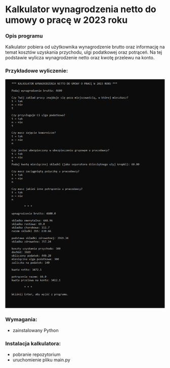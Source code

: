 # Kalkulator wynagrodzenia netto do umowy o pracę w 2023 roku

### Opis programu
Kalkulator pobiera od użytkownika wynagrodzenie brutto oraz informację na temat kosztów uzyskania przychodu, ulgi podatkowej oraz potrąceń. Na tej podstawie wylicza wynagrodzenie netto oraz kwotę przelewu na konto.

### Przykładowe wyliczenie:

![Screenshot](screenshot.png)

### Wymagania:
- zainstalowany Python

### Instalacja kalkulatora:
- pobranie repozytorium 
- uruchomienie pliku main.py
